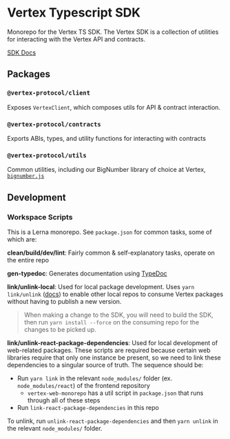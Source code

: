 # Vertex Typescript SDK

Monorepo for the Vertex TS SDK. The Vertex SDK is a collection of utilities
for interacting with the Vertex API and contracts.

[SDK Docs](https://vertex-protocol.github.io/vertex-typescript-sdk/index.html)

## Packages

### `@vertex-protocol/client`

Exposes `VertexClient`, which composes utils for API & contract interaction.

### `@vertex-protocol/contracts`

Exports ABIs, types, and utility functions for interacting with contracts

### `@vertex-protocol/utils`

Common utilities, including our BigNumber library of choice at
Vertex, [`bignumber.js`](https://mikemcl.github.io/bignumber.js/)

## Development

### Workspace Scripts

This is a Lerna monorepo. See `package.json` for common tasks, some of which are:

**clean/build/dev/lint**: Fairly common & self-explanatory tasks, operate on the entire repo

**gen-typedoc**: Generates documentation using [TypeDoc](https://typedoc.org/)

**link/unlink-local**: Used for local package development.
Uses `yarn link/unlink` ([docs](https://classic.yarnpkg.com/en/docs/cli/link))
to enable other local repos to consume Vertex packages without having to publish a new version.

> When making a change to the SDK, you will need to build the SDK, then run `yarn install --force` on the consuming
> repo for the changes to be picked up.

**link/unlink-react-package-dependencies**: Used for local development of web-related packages. These scripts
are required because certain web libraries require that only one instance be present, so we need to link these
dependencies to a singular source of truth. The sequence should be:

- Run `yarn link` in the relevant `node_modules/` folder (ex. `node_modules/react`) of the frontend repository
    - `vertex-web-monorepo` has a util script in `package.json` that runs through all of these steps
- Run `link-react-package-dependencies` in this repo

To unlink, run `unlink-react-package-dependencies` and then `yarn unlink` in the relevant `node_modules/` folder.